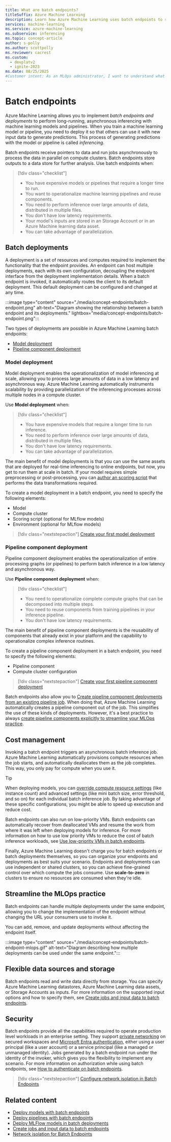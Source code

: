 ```yaml
---
title: What are batch endpoints?
titleSuffix: Azure Machine Learning
description: Learn how Azure Machine Learning uses batch endpoints to simplify machine learning deployments.
services: machine-learning
ms.service: azure-machine-learning
ms.subservice: inferencing
ms.topic: concept-article
author: s-polly
ms.author: scottpolly
ms.reviewer: cacrest
ms.custom:
  - devplatv2
  - ignite-2023
ms.date: 08/25/2025
#Customer intent: As an MLOps administrator, I want to understand what a managed endpoint is and why I need it.
---
```


# Batch endpoints

Azure Machine Learning allows you to implement *batch endpoints and deployments* to perform long-running, asynchronous inferencing with machine learning models and pipelines. When you train a machine learning model or pipeline, you need to deploy it so that others can use it with new input data to generate predictions. This process of generating predictions with the model or pipeline is called _inferencing_.

Batch endpoints receive pointers to data and run jobs asynchronously to process the data in parallel on compute clusters. Batch endpoints store outputs to a data store for further analysis. Use batch endpoints when:

> [!div class="checklist"]
> * You have expensive models or pipelines that require a longer time to run.
> * You want to operationalize machine learning pipelines and reuse components.
> * You need to perform inference over large amounts of data, distributed in multiple files.
> * You don't have low latency requirements.
> * Your model's inputs are stored in an Storage Account or in an Azure Machine learning data asset.
> * You can take advantage of parallelization.

## Batch deployments

A deployment is a set of resources and computes required to implement the functionality that the endpoint provides. An endpoint can host multiple deployments, each with its own configuration, decoupling the endpoint interface from the deployment implementation details. When a batch endpoint is invoked, it automatically routes the client to its default deployment. This default deployment can be configured and changed at any time.

:::image type="content" source="./media/concept-endpoints/batch-endpoint.png" alt-text="Diagram showing the relationship between a batch endpoint and its deployments." lightbox="media/concept-endpoints/batch-endpoint.png":::

Two types of deployments are possible in Azure Machine Learning batch endpoints:

* [Model deployment](#model-deployment)
* [Pipeline component deployment](#pipeline-component-deployment)

### Model deployment

Model deployment enables the operationalization of model inferencing at scale, allowing you to process large amounts of data in a low latency and asynchronous way. Azure Machine Learning automatically instruments scalability by providing parallelization of the inferencing processes across multiple nodes in a compute cluster.

Use __Model deployment__ when:

> [!div class="checklist"]
> * You have expensive models that require a longer time to run inference.
> * You need to perform inference over large amounts of data, distributed in multiple files.
> * You don't have low latency requirements.
> * You can take advantage of parallelization.

The main benefit of model deployments is that you can use the same assets that are deployed for real-time inferencing to online endpoints, but now, you get to run them at scale in batch. If your model requires simple preprocessing or post-processing, you can [author an scoring script](how-to-batch-scoring-script.md) that performs the data transformations required.

To create a model deployment in a batch endpoint, you need to specify the following elements:

- Model
- Compute cluster
- Scoring script (optional for MLflow models)
- Environment (optional for MLflow models)

> [!div class="nextstepaction"]
> [Create your first model deployment](how-to-use-batch-model-deployments.md)

### Pipeline component deployment

Pipeline component deployment enables the operationalization of entire processing graphs (or pipelines) to perform batch inference in a low latency and asynchronous way.

Use __Pipeline component deployment__ when:

> [!div class="checklist"]
> * You need to operationalize complete compute graphs that can be decomposed into multiple steps.
> * You need to reuse components from training pipelines in your inference pipeline.
> * You don't have low latency requirements.

The main benefit of pipeline component deployments is the reusability of components that already exist in your platform and the capability to operationalize complex inference routines.

To create a pipeline component deployment in a batch endpoint, you need to specify the following elements:

- Pipeline component
- Compute cluster configuration

> [!div class="nextstepaction"]
> [Create your first pipeline component deployment](how-to-use-batch-pipeline-deployments.md)

Batch endpoints also allow you to [Create pipeline component deployments from an existing pipeline job](how-to-use-batch-pipeline-from-job.md). When doing that, Azure Machine Learning automatically creates a pipeline component out of the job. This simplifies the use of these kinds of deployments. However, it's a best practice to always [create pipeline components explicitly to streamline your MLOps practice](how-to-use-batch-pipeline-deployments.md).

## Cost management

Invoking a batch endpoint triggers an asynchronous batch inference job. Azure Machine Learning automatically provisions compute resources when the job starts, and automatically deallocates them as the job completes. This way, you only pay for compute when you use it.

> [!TIP]
> When deploying models, you can [override compute resource settings](how-to-use-batch-endpoint.md#overwrite-deployment-configuration-per-each-job) (like instance count) and advanced settings (like mini batch size, error threshold, and so on) for each individual batch inference job. By taking advantage of these specific configurations, you might be able to speed up execution and reduce cost.

Batch endpoints can also run on low-priority VMs. Batch endpoints can automatically recover from deallocated VMs and resume the work from where it was left when deploying models for inference. For more information on how to use low priority VMs to reduce the cost of batch inference workloads, see [Use low-priority VMs in batch endpoints](how-to-use-low-priority-batch.md).

Finally, Azure Machine Learning doesn't charge you for batch endpoints or batch deployments themselves, so you can organize your endpoints and deployments as best suits your scenario. Endpoints and deployments can use independent or shared clusters, so you can achieve fine-grained control over which compute the jobs consume. Use __scale-to-zero__ in clusters to ensure no resources are consumed when they're idle. 

## Streamline the MLOps practice

Batch endpoints can handle multiple deployments under the same endpoint, allowing you to change the implementation of the endpoint without changing the URL your consumers use to invoke it.

You can add, remove, and update deployments without affecting the endpoint itself.

:::image type="content" source="./media/concept-endpoints/batch-endpoint-mlops.gif" alt-text="Diagram describing how multiple deployments can be used under the same endpoint.":::

## Flexible data sources and storage

Batch endpoints read and write data directly from storage. You can specify Azure Machine Learning datastores, Azure Machine Learning data assets, or Storage Accounts as inputs. For more information on the supported input options and how to specify them, see [Create jobs and input data to batch endpoints](how-to-access-data-batch-endpoints-jobs.md).

## Security

Batch endpoints provide all the capabilities required to operate production level workloads in an enterprise setting. They support [private networking](how-to-secure-batch-endpoint.md) on secured workspaces and [Microsoft Entra authentication](how-to-authenticate-batch-endpoint.md), either using a user principal (like a user account) or a service principal (like a managed or unmanaged identity). Jobs generated by a batch endpoint run under the identity of the invoker, which gives you the flexibility to implement any scenario. For more information on authorization while using batch endpoints, see [How to authenticate on batch endpoints](how-to-authenticate-batch-endpoint.md).

> [!div class="nextstepaction"]
> [Configure network isolation in Batch Endpoints](how-to-secure-batch-endpoint.md)

## Related content

- [Deploy models with batch endpoints](how-to-use-batch-model-deployments.md)
- [Deploy pipelines with batch endpoints](how-to-use-batch-pipeline-deployments.md)
- [Deploy MLFlow models in batch deployments](how-to-mlflow-batch.md)
- [Create jobs and input data to batch endpoints](how-to-access-data-batch-endpoints-jobs.md)
- [Network isolation for Batch Endpoints](how-to-secure-batch-endpoint.md)
